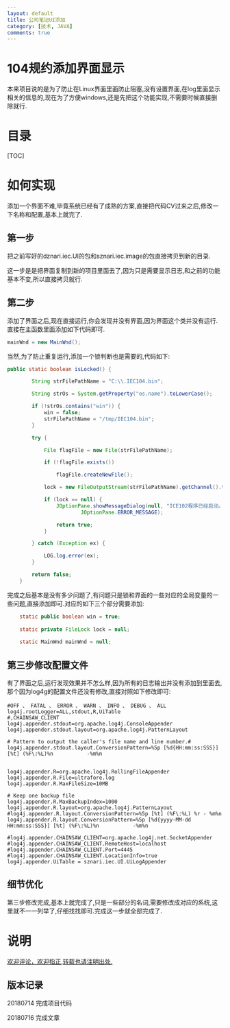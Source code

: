 ```yaml
---
layout: default
title: 公司笔记UI添加
category: [技术, JAVA]
comments: true
---
```



# 104规约添加界面显示
本来项目说的是为了防止在Linux界面里面防止阻塞,没有设置界面,在log里面显示相关的信息的,现在为了方便windows,还是先把这个功能实现,不需要时候直接删除就行.










# 目录

[TOC]



# 如何实现
添加一个界面不难,毕竟系统已经有了成熟的方案,直接把代码CV过来之后,修改一下名称和配置,基本上就完了.

## 第一步
把之前写好的dznari.iec.UI的包和sznari.iec.image的包直接拷贝到新的目录.

这一步是是把界面复制到新的项目里面去了,因为只是需要显示日志,和之前的功能基本不变,所以直接拷贝就行.

## 第二步
添加了界面之后,现在直接运行,你会发现并没有界面,因为界面这个类并没有运行.直接在主函数里面添加如下代码即可.

```java
mainWnd = new MainWnd();
```

当然,为了防止重复运行,添加一个锁判断也是需要的,代码如下:
```java
public static boolean isLocked() {

		String strFilePathName = "C:\\.IEC104.bin";

		String strOs = System.getProperty("os.name").toLowerCase();

		if (!strOs.contains("win")) {
			win = false;
			strFilePathName = "/tmp/IEC104.bin";
		}

		try {

			File flagFile = new File(strFilePathName);

			if (!flagFile.exists())

				flagFile.createNewFile();

			lock = new FileOutputStream(strFilePathName).getChannel().tryLock();

			if (lock == null) {
				JOptionPane.showMessageDialog(null, "ICE102程序已经启动。", "ICE102程序",
						JOptionPane.ERROR_MESSAGE);

				return true;
			}

		} catch (Exception ex) {

			LOG.log.error(ex);
		}

		return false;
	}
```

完成之后基本是没有多少问题了,有问题只是锁和界面的一些对应的全局变量的一些问题,直接添加即可.对应的如下三个部分需要添加:
```java
	static public boolean win = true;
	
	static private FileLock lock = null;
	
	static MainWnd mainWnd = null;
```

## 第三步修改配置文件
有了界面之后,运行发现效果并不怎么样,因为所有的日志输出并没有添加到里面去,那个因为log4g的配置文件还没有修改,直接对照如下修改即可:
```
#OFF 、 FATAL 、 ERROR 、 WARN 、 INFO 、 DEBUG 、 ALL
log4j.rootLogger=ALL,stdout,R,UiTable
#,CHAINSAW_CLIENT
log4j.appender.stdout=org.apache.log4j.ConsoleAppender
log4j.appender.stdout.layout=org.apache.log4j.PatternLayout

# Pattern to output the caller's file name and line number.#
log4j.appender.stdout.layout.ConversionPattern=%5p [%d{HH:mm:ss:SSS}] [%t] (%F\:%L)%n           -%m%n


log4j.appender.R=org.apache.log4j.RollingFileAppender 
log4j.appender.R.File=ultrafore.log
log4j.appender.R.MaxFileSize=10MB 

# Keep one backup file
log4j.appender.R.MaxBackupIndex=1000
log4j.appender.R.layout=org.apache.log4j.PatternLayout
#log4j.appender.R.layout.ConversionPattern=%5p [%t] (%F\:%L) %r - %m%n
log4j.appender.R.layout.ConversionPattern=%5p [%d{yyyy-MM-dd HH:mm:ss:SSS}] [%t] (%F\:%L)%n           -%m%n

#log4j.appender.CHAINSAW_CLIENT=org.apache.log4j.net.SocketAppender
#log4j.appender.CHAINSAW_CLIENT.RemoteHost=localhost
#log4j.appender.CHAINSAW_CLIENT.Port=4445
#log4j.appender.CHAINSAW_CLIENT.LocationInfo=true
log4j.appender.UiTable = sznari.iec.UI.UiLogAppender
```


## 细节优化
第三步修改完成,基本上就完成了,只是一些部分的名词,需要修改成对应的系统,这里就不一一列举了,仔细找找即可.完成这一步就全部完成了.


# 说明

[欢迎评论，欢迎指正,转载也请注明出处.](https://wangkun19930608.github.io/%E6%8A%80%E6%9C%AF/java/2018/07/16/company-addui/)

## 版本记录
20180714 完成项目代码

20180716 完成文章
